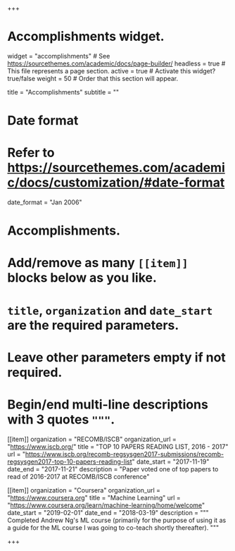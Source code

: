 +++
# Accomplishments widget.
widget = "accomplishments"  # See https://sourcethemes.com/academic/docs/page-builder/
headless = true  # This file represents a page section.
active = true  # Activate this widget? true/false
weight = 50  # Order that this section will appear.

title = "Accomplish&shy;ments"
subtitle = ""

# Date format
#   Refer to https://sourcethemes.com/academic/docs/customization/#date-format
date_format = "Jan 2006"

# Accomplishments.
#   Add/remove as many `[[item]]` blocks below as you like.
#   `title`, `organization` and `date_start` are the required parameters.
#   Leave other parameters empty if not required.
#   Begin/end multi-line descriptions with 3 quotes `"""`.

[[item]]
  organization = "RECOMB/ISCB"
  organization_url = "https://www.iscb.org/"
  title = "TOP 10 PAPERS READING LIST, 2016 - 2017"
  url = "https://www.iscb.org/recomb-regsysgen2017-submissions/recomb-regsysgen2017-top-10-papers-reading-list"
  date_start = "2017-11-19"
  date_end = "2017-11-21"
  description = "Paper voted one of top papers to read of 2016-2017 at RECOMB/ISCB conference"

[[item]]
  organization = "Coursera"
  organization_url = "https://www.coursera.org"
  title = "Machine Learning"
  url = "https://www.coursera.org/learn/machine-learning/home/welcome"
  date_start = "2019-02-01"
  date_end = "2018-03-19"
  description = """
  Completed Andrew Ng's ML course (primarily for the purpose of using it as a guide for the ML course
  I was going to co-teach shortly thereafter).
  """
  
+++
